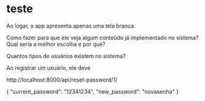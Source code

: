 # teste

Ao logar, o app apresenta apenas uma tela branca.

Como fazer para que ele veja algum conteúdo já implementado no sistema? Qual seria a melhor escolha e por que?

Quantos tipos de usuários existem no sistema?

Ao registrar um usuário, ele deve 


http://localhost:8000/api/reset-password/1/

{
    "current_password": "12341234",
    "new_password": "novasenha"
}